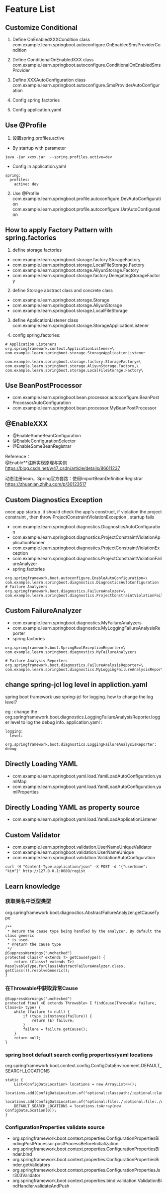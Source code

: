 # Feature List
## Customize Conditional 
1. Define OnEnabledXXXCondition class
com.example.learn.springboot.autoconfigure.OnEnabledSmsProviderCondition

2. Define ConditionalOnEnabledXXX class
com.example.learn.springboot.autoconfigure.ConditionalOnEnabledSmsProvider

3. Define XXXAutoConfiguration class
com.example.learn.springboot.autoconfigure.SmsProviderAutoConfiguration

4. Config spring.factories

5. Config application.yaml 

## Use @Profile
1. 设置spring.profiles.active
- By startup with parameter  
```
java -jar xxxx.jar  --spring.profiles.active=dev
```
- Config in application.yaml 
```
spring:
  profiles:
    active: dev
```
2. Use @Profile
com.example.learn.springboot.profile.autoconfigure.DevAutoConfiguration  
com.example.learn.springboot.profile.autoconfigure.UatAutoConfiguration  

## How to apply Factory Pattern with spring.factories

1. define storage factories 
- com.example.learn.springboot.storage.factory.StorageFactory
- com.example.learn.springboot.storage.LocalFileStorage.Factory
- com.example.learn.springboot.storage.AliyunStorage.Factory
- com.example.learn.springboot.storage.factory.DelegatingStorageFactory

2. define Storage abstract class and concrete class
- com.example.learn.springboot.storage.Storage
- com.example.learn.springboot.storage.AliyunStorage
- com.example.learn.springboot.storage.LocalFileStorage

3. define ApplicationListener class
com.example.learn.springboot.storage.StorageApplicationListener

4. config spring.factories:
```
# Application Listeners
org.springframework.context.ApplicationListener=\
com.example.learn.springboot.storage.StorageApplicationListener

com.example.learn.springboot.storage.factory.StorageFactory=\
com.example.learn.springboot.storage.AliyunStorage.Factory,\
com.example.learn.springboot.storage.LocalFileStorage.Factory\
```
## Use BeanPostProcessor 
- com.example.learn.springboot.bean.processor.autoconfigure.BeanPostProcessorAutoConfiguration
- com.example.learn.springboot.bean.processor.MyBeanPostProcessor

## @EnableXXX
- @EnableSomeBeanConfiguration
- @EnableConfigurationSelector
- @EnableSomeBeanRegistrar

Reference：  
@Enable**注解实现原理与实例  
https://blog.csdn.net/w47_csdn/article/details/86611237  

动态注册bean，Spring官方套路：使用ImportBeanDefinitionRegistrar  
https://zhuanlan.zhihu.com/p/30123517

## Custom Diagnostics Exception
once app startup ,it should check the app's construct, if violation the project constraint , then throw ProjectConstraintViolationException ,  startup fails 

- com.example.learn.springboot.diagnostics.DiagnosticsAutoConfiguration
- com.example.learn.springboot.diagnostics.ProjectConstraintViolationApplicationRunner
- com.example.learn.springboot.diagnostics.ProjectConstraintViolationException
- com.example.learn.springboot.diagnostics.ProjectConstraintViolationFailureAnalyzer
- spring.factories
```
org.springframework.boot.autoconfigure.EnableAutoConfiguration=\
com.example.learn.springboot.diagnostics.DiagnosticsAutoConfiguration 
# Failure Analyzers
org.springframework.boot.diagnostics.FailureAnalyzer=\
com.example.learn.springboot.diagnostics.ProjectConstraintViolationFailureAnalyzer
```

## Custom FailureAnalyzer
- com.example.learn.springboot.diagnostics.MyFailureAnalyzers
- com.example.learn.springboot.diagnostics.MyLoggingFailureAnalysisReporter
- spring.factories
```
org.springframework.boot.SpringBootExceptionReporter=\
com.example.learn.springboot.diagnostics.MyFailureAnalyzers  

# Failure Analysis Reporters
org.springframework.boot.diagnostics.FailureAnalysisReporter=\
com.example.learn.springboot.diagnostics.MyLoggingFailureAnalysisReporter
```

## change  spring-jcl log level in appliction.yaml
spring boot framework use spring-jcl for logging.  how to change the log level?

eg : change the  org.springframework.boot.diagnostics.LoggingFailureAnalysisReporter.logger level to log the debug info.
application.yaml :
```
logging:
  level:
    org.springframework.boot.diagnostics.LoggingFailureAnalysisReporter: debug
```

## Directly Loading YAML
- com.example.learn.springboot.yaml.load.YamlLoadAutoConfiguration.yamlMap
- com.example.learn.springboot.yaml.load.YamlLoadAutoConfiguration.yamlProperties

## Directly Loading YAML as property source 
- com.example.learn.springboot.yaml.load.YamlLoadApplicationListener

## Custom Validator 
- com.example.learn.springboot.validation.UserNameUniqueValidator
- com.example.learn.springboot.validation.UserNameUnique
- com.example.learn.springboot.validation.ValidationAutoConfiguration

```
curl -H "Content-Type:application/json" -X POST -d '{"userName": "kim"}' http://127.0.0.1:8080/regist
```

## Learn knowledge
### 获取类名中泛型类型
org.springframework.boot.diagnostics.AbstractFailureAnalyzer.getCauseType
```
/**
 * Return the cause type being handled by the analyzer. By default the class generic
 * is used.
 * @return the cause type
 */
@SuppressWarnings("unchecked")
protected Class<? extends T> getCauseType() {
    return (Class<? extends T>) ResolvableType.forClass(AbstractFailureAnalyzer.class, getClass()).resolveGeneric();
}
```
### 在Throwable中获取异常Cause
```
@SuppressWarnings("unchecked")
protected final <E extends Throwable> E findCause(Throwable failure, Class<E> type) {
    while (failure != null) {
        if (type.isInstance(failure)) {
            return (E) failure;
        }
        failure = failure.getCause();
    }
    return null;
}
```

### spring boot default search config properties/yaml locations 
org.springframework.boot.context.config.ConfigDataEnvironment.DEFAULT_SEARCH_LOCATIONS
```
static {
    List<ConfigDataLocation> locations = new ArrayList<>();
    locations.add(ConfigDataLocation.of("optional:classpath:/;optional:classpath:/config/"));
    locations.add(ConfigDataLocation.of("optional:file:./;optional:file:./config/;optional:file:./config/*/"));
    DEFAULT_SEARCH_LOCATIONS = locations.toArray(new ConfigDataLocation[0]);
}
```
### ConfigurationProperties validate source 
- org.springframework.boot.context.properties.ConfigurationPropertiesBindingPostProcessor.postProcessBeforeInitialization
- org.springframework.boot.context.properties.ConfigurationPropertiesBinder.bind
- org.springframework.boot.context.properties.ConfigurationPropertiesBinder.getValidators
- org.springframework.boot.context.properties.ConfigurationPropertiesJsr303Validator
- org.springframework.boot.context.properties.bind.validation.ValidationBindHandler.validateAndPush